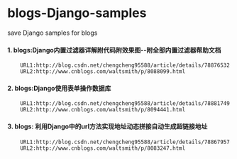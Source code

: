 # blogs-Django-samples
save Django samples for blogs

#### 1. blogs:Django内置过滤器详解附代码附效果图--附全部内置过滤器帮助文档
		URL1:http://blog.csdn.net/chengcheng95588/article/details/78876532
		URL2:http://www.cnblogs.com/waltsmith/p/8088099.html

#### 2. blogs:Django使用表单操作数据库
		URL1:http://blog.csdn.net/chengcheng95588/article/details/78881749
		URL2:http://www.cnblogs.com/waltsmith/p/8094441.html
#### 3. blogs: 利用Django中的url方法实现地址动态拼接自动生成超链接地址
		URL1:http://blog.csdn.net/chengcheng95588/article/details/78867957
		URL2:http://www.cnblogs.com/waltsmith/p/8083247.html
